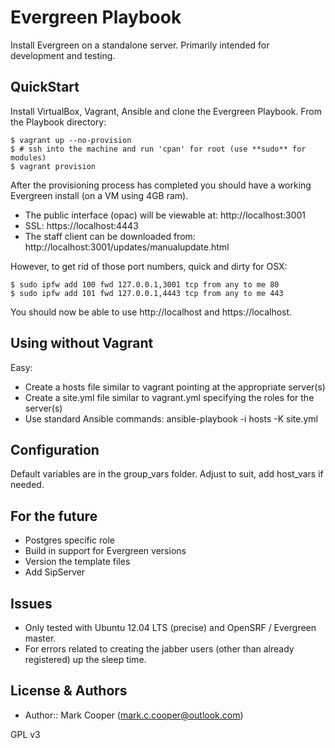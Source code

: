 Evergreen Playbook
==================

Install Evergreen on a standalone server. Primarily intended for development and testing.

QuickStart
----------

Install VirtualBox, Vagrant, Ansible and clone the Evergreen Playbook. From the Playbook directory:

	$ vagrant up --no-provision
	$ # ssh into the machine and run 'cpan' for root (use **sudo** for modules)
	$ vagrant provision

After the provisioning process has completed you should have a working Evergreen install (on a VM using 4GB ram).

- The public interface (opac) will be viewable at: http://localhost:3001
- SSL: https://localhost:4443
- The staff client can be downloaded from: http://localhost:3001/updates/manualupdate.html

However, to get rid of those port numbers, quick and dirty for OSX:

	$ sudo ipfw add 100 fwd 127.0.0.1,3001 tcp from any to me 80
	$ sudo ipfw add 101 fwd 127.0.0.1,4443 tcp from any to me 443

You should now be able to use http://localhost and https://localhost.

Using without Vagrant
---------------------

Easy:

- Create a hosts file similar to vagrant pointing at the appropriate server(s)
- Create a site.yml file similar to vagrant.yml specifying the roles for the server(s)
- Use standard Ansible commands: ansible-playbook -i hosts -K site.yml

Configuration
-------------

Default variables are in the group_vars folder. Adjust to suit, add host_vars if needed.

For the future
--------------

- Postgres specific role
- Build in support for Evergreen versions
- Version the template files
- Add SipServer

Issues
------

- Only tested with Ubuntu 12.04 LTS (precise) and OpenSRF / Evergreen master.
- For errors related to creating the jabber users (other than already registered) up the sleep time.

License & Authors
-----------------
- Author:: Mark Cooper (<mark.c.cooper@outlook.com>)

GPL v3
